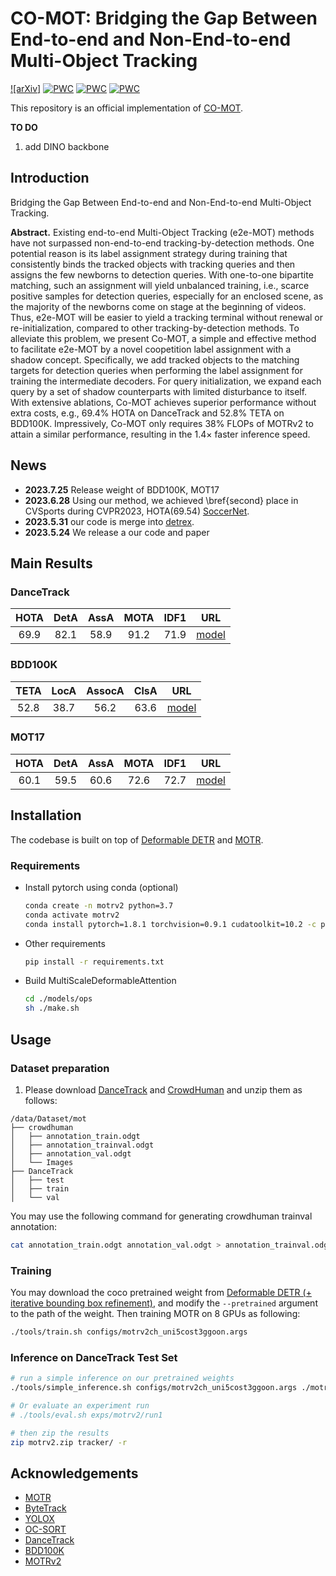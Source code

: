 # CO-MOT: Bridging the Gap Between End-to-end and Non-End-to-end Multi-Object Tracking


[![arXiv]](https://arxiv.org/abs/2305.12724)
[![PWC](https://img.shields.io/endpoint.svg?url=https://paperswithcode.com/badge/bridging-the-gap-between-end-to-end-and-non/multi-object-tracking-on-dancetrack)](https://paperswithcode.com/sota/multi-object-tracking-on-dancetrack?p=bridging-the-gap-between-end-to-end-and-non)
[![PWC](https://img.shields.io/endpoint.svg?url=https://paperswithcode.com/badge/bridging-the-gap-between-end-to-end-and-non/multi-object-tracking-on-bdd100k)](https://paperswithcode.com/sota/multi-object-tracking-on-bdd100k?p=bridging-the-gap-between-end-to-end-and-non)
[![PWC](https://img.shields.io/endpoint.svg?url=https://paperswithcode.com/badge/bridging-the-gap-between-end-to-end-and-non/multi-object-tracking-on-mot17)](https://paperswithcode.com/sota/multi-object-tracking-on-mot17?p=bridging-the-gap-between-end-to-end-and-non)
<!-- [![PWC](https://img.shields.io/endpoint.svg?url=https://paperswithcode.com/badge/motrv2-bootstrapping-end-to-end-multi-object/multi-object-tracking-on-dancetrack)](https://paperswithcode.com/sota/multi-object-tracking-on-dancetrack?p=motrv2-bootstrapping-end-to-end-multi-object)
[![PWC](https://img.shields.io/endpoint.svg?url=https://paperswithcode.com/badge/motrv2-bootstrapping-end-to-end-multi-object/multiple-object-tracking-on-bdd100k)](https://paperswithcode.com/sota/multiple-object-tracking-on-bdd100k?p=motrv2-bootstrapping-end-to-end-multi-object) -->

This repository is an official implementation of [CO-MOT](https://arxiv.org/abs/2305.12724).



**TO DO**
1. add DINO backbone

## Introduction

Bridging the Gap Between End-to-end and Non-End-to-end Multi-Object Tracking.

<!-- ![Overview](https://raw.githubusercontent.com/zyayoung/oss/main/motrv2_main.jpg) -->

**Abstract.** Existing end-to-end Multi-Object Tracking (e2e-MOT) methods have not surpassed non-end-to-end tracking-by-detection methods. One potential reason is its label assignment strategy during training that consistently binds the tracked objects with tracking queries and then assigns the few newborns to detection queries. With one-to-one bipartite matching, such an assignment will yield unbalanced training, i.e., scarce positive samples for detection queries, especially for an enclosed scene, as the majority of the newborns come on stage at the beginning of videos. Thus, e2e-MOT will be easier to yield a tracking terminal without renewal or re-initialization, compared to other tracking-by-detection methods. To alleviate this problem, we present Co-MOT, a simple and effective method to facilitate e2e-MOT by a novel coopetition label assignment with a shadow concept. Specifically, we add tracked objects to the matching targets for detection queries when performing the label assignment for training the intermediate decoders. For query initialization, we expand each query by a set of shadow counterparts with limited disturbance to itself. With extensive ablations, Co-MOT achieves superior performance without extra costs, e.g., 69.4% HOTA on DanceTrack and 52.8% TETA on BDD100K. Impressively, Co-MOT only requires 38\% FLOPs of MOTRv2 to attain a similar performance, resulting in the 1.4× faster inference speed.

## News

- **2023.7.25** Release weight of BDD100K, MOT17
- **2023.6.28** Using our method, we achieved \bref{second} place in CVSports during CVPR2023, HOTA(69.54) [SoccerNet](https://www.soccer-net.org/tasks/tracking).
- **2023.5.31** our code is merge into [detrex](https://github.com/IDEA-Research/detrex).
- **2023.5.24** We release a our code and paper


## Main Results

### DanceTrack

| **HOTA** | **DetA** | **AssA** | **MOTA** | **IDF1** |                                           **URL**                                           |
| :------: | :------: | :------: | :------: | :------: | :-----------------------------------------------------------------------------------------: |
|   69.9   |   82.1   |   58.9   |   91.2   |   71.9   | [model](https://drive.google.com/file/d/1rwUpcyufIMdfSIes5esytMk_Phn3i-3b/view?usp=share_link) |

### BDD100K

| **TETA** | **LocA** | **AssocA** | **ClsA** |                                           **URL**                                           |
| :------: | :------: | :------: | :------:   | :-----------------------------------------------------------------------------------------: |
|   52.8   |    38.7   |   56.2  |   63.6     | [model](https://drive.google.com/file/d/1WEDtLE-dj0cwsk_dMmzx_EBESmAmCQ-G/view?usp=sharing) |

### MOT17

| **HOTA** | **DetA** | **AssA** | **MOTA** | **IDF1** |                                           **URL**                                           |
| :------: | :------: | :------: | :------: | :------: | :-----------------------------------------------------------------------------------------: |
|   60.1   |   59.5   |    60.6  |   72.6   |   72.7   | [model](https://drive.google.com/file/d/1zWn2kz_ikpel32_RwpBelGQIuLVBa69f/view?usp=sharing) |

    

## Installation

The codebase is built on top of [Deformable DETR](https://github.com/fundamentalvision/Deformable-DETR) and [MOTR](https://github.com/megvii-research/MOTR).

### Requirements

* Install pytorch using conda (optional)

    ```bash
    conda create -n motrv2 python=3.7
    conda activate motrv2
    conda install pytorch=1.8.1 torchvision=0.9.1 cudatoolkit=10.2 -c pytorch
    ```

* Other requirements
    ```bash
    pip install -r requirements.txt
    ```

* Build MultiScaleDeformableAttention
    ```bash
    cd ./models/ops
    sh ./make.sh
    ```

## Usage

### Dataset preparation

1. Please download [DanceTrack](https://dancetrack.github.io/) and [CrowdHuman](https://www.crowdhuman.org/) and unzip them as follows:

```
/data/Dataset/mot
├── crowdhuman
│   ├── annotation_train.odgt
│   ├── annotation_trainval.odgt
│   ├── annotation_val.odgt
│   └── Images
├── DanceTrack
│   ├── test
│   ├── train
│   └── val
```

You may use the following command for generating crowdhuman trainval annotation:

```bash
cat annotation_train.odgt annotation_val.odgt > annotation_trainval.odgt
```

### Training

You may download the coco pretrained weight from [Deformable DETR (+ iterative bounding box refinement)](https://github.com/fundamentalvision/Deformable-DETR#:~:text=config%0Alog-,model,-%2B%2B%20two%2Dstage%20Deformable), and modify the `--pretrained` argument to the path of the weight. Then training MOTR on 8 GPUs as following:

```bash 
./tools/train.sh configs/motrv2ch_uni5cost3ggoon.args
```

### Inference on DanceTrack Test Set

```bash
# run a simple inference on our pretrained weights
./tools/simple_inference.sh configs/motrv2ch_uni5cost3ggoon.args ./motrv2_dancetrack.pth

# Or evaluate an experiment run
# ./tools/eval.sh exps/motrv2/run1

# then zip the results
zip motrv2.zip tracker/ -r
```

## Acknowledgements

- [MOTR](https://github.com/megvii-research/MOTR)
- [ByteTrack](https://github.com/ifzhang/ByteTrack)
- [YOLOX](https://github.com/Megvii-BaseDetection/YOLOX)
- [OC-SORT](https://github.com/noahcao/OC_SORT)
- [DanceTrack](https://github.com/DanceTrack/DanceTrack)
- [BDD100K](https://github.com/bdd100k/bdd100k)
- [MOTRv2](https://github.com/megvii-research/MOTRv2)

